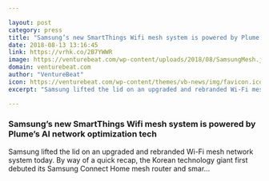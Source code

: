 ```yaml
---

layout: post
category: press
title: "Samsung’s new SmartThings Wifi mesh system is powered by Plume’s AI network optimization tech"
date: 2018-08-13 13:16:45
link: https://vrhk.co/2B7YWWR
image: https://venturebeat.com/wp-content/uploads/2018/08/SamsungMesh.jpg?fit=1849%2C1063&strip=all
domain: venturebeat.com
author: "VentureBeat"
icon: https://venturebeat.com/wp-content/themes/vb-news/img/favicon.ico
excerpt: "Samsung lifted the lid on an upgraded and rebranded Wi-Fi mesh network system today. By way of a quick recap, the Korean technology giant first debuted its Samsung Connect Home mesh router and smar…"

---
```


### Samsung’s new SmartThings Wifi mesh system is powered by Plume’s AI network optimization tech

Samsung lifted the lid on an upgraded and rebranded Wi-Fi mesh network system today. By way of a quick recap, the Korean technology giant first debuted its Samsung Connect Home mesh router and smar…